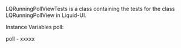 LQRunningPollViewTests is a class containing the tests for the class LQRunningPollView in Liquid-UI.

Instance Variables
	poll:		<Object>

poll
	- xxxxx
